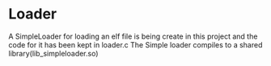 # Loader
A SimpleLoader for loading an elf file is being create in this project and the code for it has been kept in loader.c
The Simple loader compiles to a shared library(lib_simpleloader.so)

